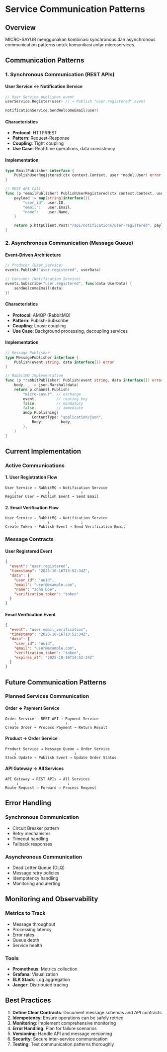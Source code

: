 # Service Communication Patterns

## Overview
MICRO-SAYUR menggunakan kombinasi synchronous dan asynchronous communication patterns untuk komunikasi antar microservices.

## Communication Patterns

### 1. Synchronous Communication (REST APIs)

#### User Service ↔ Notification Service
```go
// User Service publishes event
userService.Register(user) // → Publish "user.registered" event

notificationService.SendWelcomeEmail(user)
```

#### Characteristics
- **Protocol**: HTTP/REST
- **Pattern**: Request-Response
- **Coupling**: Tight coupling
- **Use Case**: Real-time operations, data consistency

#### Implementation
```go
type EmailPublisher interface {
    PublishUserRegistered(ctx context.Context, user *model.User) error
}

// REST API Call
func (p *emailPublisher) PublishUserRegistered(ctx context.Context, user *model.User) error {
    payload := map[string]interface{}{
        "user_id": user.ID,
        "email":   user.Email,
        "name":    user.Name,
    }

    return p.httpClient.Post("/api/notifications/user-registered", payload)
}
```

### 2. Asynchronous Communication (Message Queue)

#### Event-Driven Architecture
```go
// Producer (User Service)
events.Publish("user.registered", userData)

// Consumer (Notification Service)
events.Subscribe("user.registered", func(data UserData) {
    sendWelcomeEmail(data)
})
```

#### Characteristics
- **Protocol**: AMQP (RabbitMQ)
- **Pattern**: Publish-Subscribe
- **Coupling**: Loose coupling
- **Use Case**: Background processing, decoupling services

#### Implementation
```go
// Message Publisher
type MessagePublisher interface {
    Publish(event string, data interface{}) error
}

// RabbitMQ Implementation
func (p *rabbitPublisher) Publish(event string, data interface{}) error {
    body, _ := json.Marshal(data)
    return p.channel.Publish(
        "micro-sayur", // exchange
        event,         // routing key
        false,         // mandatory
        false,         // immediate
        amqp.Publishing{
            ContentType: "application/json",
            Body:        body,
        },
    )
}
```

## Current Implementation

### Active Communications

#### 1. User Registration Flow
```
User Service → RabbitMQ → Notification Service
    ↓              ↓              ↓
Register User → Publish Event → Send Email
```

#### 2. Email Verification Flow
```
User Service → RabbitMQ → Notification Service
    ↓              ↓              ↓
Create Token → Publish Event → Send Verification Email
```

### Message Contracts

#### User Registered Event
```json
{
  "event": "user.registered",
  "timestamp": "2025-10-16T13:52:34Z",
  "data": {
    "user_id": "uuid",
    "email": "user@example.com",
    "name": "John Doe",
    "verification_token": "token"
  }
}
```

#### Email Verification Event
```json
{
  "event": "user.email_verification",
  "timestamp": "2025-10-16T13:52:34Z",
  "data": {
    "user_id": "uuid",
    "email": "user@example.com",
    "verification_token": "token",
    "expires_at": "2025-10-16T14:52:34Z"
  }
}
```

## Future Communication Patterns

### Planned Services Communication

#### Order → Payment Service
```
Order Service → REST API → Payment Service
    ↓                      ↓
Create Order → Process Payment → Return Result
```

#### Product → Order Service
```
Product Service → Message Queue → Order Service
    ↓                          ↓
Stock Update → Publish Event → Update Order Status
```

#### API Gateway → All Services
```
API Gateway → REST APIs → All Services
     ↓                      ↓
Route Request → Forward → Process Request
```

## Error Handling

### Synchronous Communication
- Circuit Breaker pattern
- Retry mechanisms
- Timeout handling
- Fallback responses

### Asynchronous Communication
- Dead Letter Queue (DLQ)
- Message retry policies
- Idempotency handling
- Monitoring and alerting

## Monitoring and Observability

### Metrics to Track
- Message throughput
- Processing latency
- Error rates
- Queue depth
- Service health

### Tools
- **Prometheus**: Metrics collection
- **Grafana**: Visualization
- **ELK Stack**: Log aggregation
- **Jaeger**: Distributed tracing

## Best Practices

1. **Define Clear Contracts**: Document message schemas and API contracts
2. **Idempotency**: Ensure operations can be safely retried
3. **Monitoring**: Implement comprehensive monitoring
4. **Error Handling**: Plan for failure scenarios
5. **Versioning**: Handle API and message versioning
6. **Security**: Secure inter-service communication
7. **Testing**: Test communication patterns thoroughly
